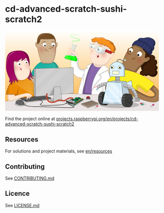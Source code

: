 # cd-advanced-scratch-sushi-scratch2

![cd-advanced-scratch-sushi-scratch2](banner.png)

Find the project online at [projects.raspberrypi.org/en/projects/cd-advanced-scratch-sushi-scratch2](https://projects.raspberrypi.org/en/projects/cd-advanced-scratch-sushi-scratch2)

## Resources
For solutions and project materials, see [en/resources](https://github.com/raspberrypilearning/cd-advanced-scratch-sushi-scratch2/tree/master/en/resources)

## Contributing
See [CONTRIBUTING.md](CONTRIBUTING.md)

## Licence
 See [LICENSE.md](LICENSE.md)